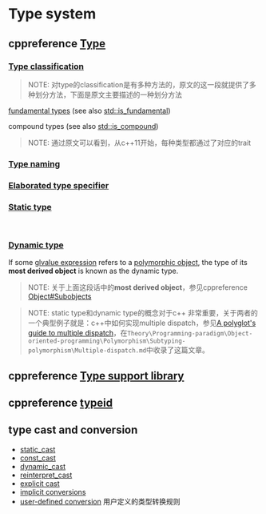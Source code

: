 # Type system



## cppreference [Type](https://en.cppreference.com/w/cpp/language/type)

### [Type classification](https://en.cppreference.com/w/cpp/language/type#Type_classification)

> NOTE: 对type的classification是有多种方法的，原文的这一段就提供了多种划分方法，下面是原文主要描述的一种划分方法

[fundamental types](https://en.cppreference.com/w/cpp/language/types) (see also [std::is_fundamental](https://en.cppreference.com/w/cpp/types/is_fundamental))

compound types (see also [std::is_compound](https://en.cppreference.com/w/cpp/types/is_compound))



> NOTE: 通过原文可以看到，从c++11开始，每种类型都通过了对应的trait



### [Type naming](https://en.cppreference.com/w/cpp/language/type#Type_naming)





### [Elaborated type specifier](https://en.cppreference.com/w/cpp/language/type#Elaborated_type_specifier)



### [Static type](https://en.cppreference.com/w/cpp/language/type#Static_type)

​	

### [Dynamic type](https://en.cppreference.com/w/cpp/language/type#Dynamic_type)

If some [glvalue expression](https://en.cppreference.com/w/cpp/language/value_category) refers to a [polymorphic object](https://en.cppreference.com/w/cpp/language/object), the type of its **most derived object** is known as the dynamic type.

> NOTE: 关于上面这段话中的**most derived object**，参见cppreference [Object#Subobjects](https://en.cppreference.com/w/cpp/language/object#Subobjects)



> NOTE: static type和dynamic type的概念对于c++ 非常重要，关于两者的一个典型例子就是：c++中如何实现multiple dispatch，参见[A polyglot's guide to multiple dispatch](https://eli.thegreenplace.net/2016/a-polyglots-guide-to-multiple-dispatch/)，在`Theory\Programming-paradigm\Object-oriented-programming\Polymorphism\Subtyping-polymorphism\Multiple-dispatch.md`中收录了这篇文章。



## cppreference [Type support library](https://en.cppreference.com/w/cpp/types)



## cppreference [typeid](https://en.cppreference.com/w/cpp/language/typeid)



## type cast and conversion

- [static_cast](https://en.cppreference.com/w/cpp/language/static_cast) 
- [const_cast](https://en.cppreference.com/w/cpp/language/const_cast)
- [dynamic_cast](https://en.cppreference.com/w/cpp/language/dynamic_cast)
- [reinterpret_cast](https://en.cppreference.com/w/cpp/language/reinterpret_cast)
- [explicit cast](https://en.cppreference.com/w/cpp/language/explicit_cast)
- [implicit conversions](https://en.cppreference.com/w/cpp/language/implicit_cast)
- [user-defined conversion](https://en.cppreference.com/w/cpp/language/cast_operator) 用户定义的类型转换规则